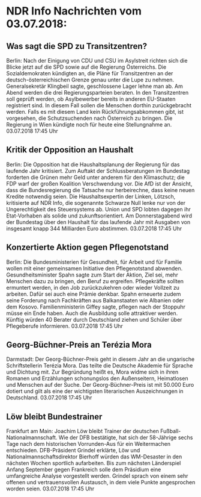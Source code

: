 # NDR Info Nachrichten vom 03.07.2018:


## Was sagt die SPD zu Transitzentren?
Berlin: Nach der Einigung von CDU und CSU im Asylstreit richten sich die Blicke jetzt auf die SPD sowie auf die Regierung Österreichs. Die Sozialdemokraten kündigten an, die Pläne für Transitzentren an der deutsch-österreichischen Grenze genau unter die Lupe zu nehmen. Generalsekretär Klingbeil sagte, geschlossene Lager lehne man ab. Am Abend werden die drei Regierungsparteien beraten. In den Transitzentren soll geprüft werden, ob Asylbewerber bereits in anderen EU-Staaten registriert sind. In diesem Fall sollen die Menschen dorthin zurückgebracht werden. Falls es mit diesem Land kein Rückführungsabkommen gibt, ist vorgesehen, die Schutzsuchenden nach Österreich zu bringen. Die Regierung in Wien kündigte noch für heute eine Stellungnahme an. 03.07.2018 17:45 Uhr 

## Kritik der Opposition an Haushalt
Berlin: Die Opposition hat die Haushaltsplanung der Regierung für das laufende Jahr kritisiert. Zum Auftakt der Schlussberatungen im Bundestag forderten die Grünen mehr Geld unter anderem für den Klimaschutz; die FDP warf der großen Koalition Verschwendung vor. Die AfD ist der Ansicht, dass die Bundesregierung die Tatsache nur herbeirechne, dass keine neuen Kredite notwendig seien. Die Haushaltsexpertin der Linken, Lötzsch, kritisierte auf NDR Info, die sogenannte Schwarze Null lenke nur von der Ungerechtigkeit des Steuersystems ab. Union und SPD lobten dagegen ihr Etat-Vorhaben als solide und zukunftsorientiert. Am Donnerstagabend wird der Bundestag über den Haushalt für das laufende Jahr mit Ausgaben von insgesamt knapp 344 Milliarden Euro abstimmen. 03.07.2018 17:45 Uhr 

## Konzertierte Aktion gegen Pflegenotstand
Berlin: Die Bundesministerien für Gesundheit, für Arbeit und für Familie wollen mit einer gemeinsamen Initiative den Pflegenotstand abwenden. Gesundheitsminister Spahn sagte zum Start der Aktion, Ziel sei, mehr Menschen dazu zu bringen, den Beruf zu ergreifen. Pflegekräfte sollten ermuntert werden, in den Job zurückzukehren oder wieder Vollzeit zu arbeiten. Dafür sei auch eine Prämie denkbar. Spahn erneuerte zudem seine Forderung nach Fachkräften aus Balkanstaaten wie Albanien oder dem Kosovo. Familienministerin Giffey sagte, pflegen nach der Stoppuhr müsse ein Ende haben. Auch die Ausbildung solle attraktiver werden. Künftig würden 40 Berater durch Deutschland ziehen und Schüler über Pflegeberufe informieren. 03.07.2018 17:45 Uhr 

## Georg-Büchner-Preis an Terézia Mora
Darmstadt: Der Georg-Büchner-Preis geht in diesem Jahr an die ungarische Schriftstellerin Terézia Mora. Das teilte die Deutsche Akademie für Sprache und Dichtung mit. Zur Begründung heißt es, Mora widme sich in ihren Romanen und Erzählungen schonungslos den Außenseitern, Heimatlosen und Menschen auf der Suche. Der Georg-Büchner-Preis ist mit 50.000 Euro dotiert und gilt als eine der wichtigsten literarischen Auszeichnungen in Deutschland. 03.07.2018 17:45 Uhr 

## Löw bleibt Bundestrainer
Frankfurt am Main: Joachim Löw bleibt Trainer der deutschen Fußball-Nationalmannschaft. Wie der DFB bestätigte, hat sich der 58-Jährige sechs Tage nach dem historischen Vorrunden-Aus für ein Weitermachen entschieden. DFB-Präsident Grindel erklärte, Löw und Nationalmannschaftsdirektor Bierhoff würden das WM-Desaster in den nächsten Wochen sportlich aufarbeiten. Bis zum nächsten Länderspiel Anfang September gegen Frankreich solle dem Präsidium eine umfangreiche Analyse vorgestellt werden. Grindel sprach von einem sehr offenen und vertrauensvollen Austausch, in dem viele Punkte angesprochen worden seien. 03.07.2018 17:45 Uhr 
